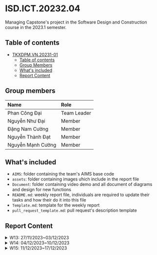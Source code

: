 # ISD.ICT.20232.04
Managing Capstone's project in the Software Design and Construction course in the 2023.1 semester.

## Table of contents

- [TKXDPM.VN.20231-01](#tkxdpmvn20231-01)
  - [Table of contents](#table-of-contents)
  - [Group Members](#group-members)
  - [What's included](#whats-included)
  - [Report Content](#report-content)

## Group members


| Name                   | Role        |
| :-------------         | :---------- |
| Phan Công Đại          | Team Leader |
| Nguyễn Như Đại         | Member      |
| Đặng Nam Cường         | Member      |
| Nguyễn Thành Đạt       | Member      |
| Nguyễn Mạnh Cường      |  Member      |


## What's included


- `AIMS`: folder containing the team's AIMS base code
- `assets`: folder containing images ưhich include in the report file
- `Document`: folder containing video demo and all document of diagrams and design for new functions 
- `README.md`: weekly report file, individuals are required to update their tasks and how their do it into this file
- `Template.md`: template for the weekly report
- `pull_request_template.md`: pull request's description template

## Report Content


<details>
  <summary>W13: 27/11/2023~03/12/2023</summary>
<br>
<details>
<summary>Trần Xuân Bách</summary>
<br>

- Assigned tasks: Discover Coupling Type at base code:
  - src/controller/PaymentController
  - src/views/screen/Payment
  - src/subsystem/paypal

- Implementation details:
  - Pull Request(s): https://github.com/quynhanh13/TKXDPM.KHMT.20231-02/pull/2
  - Specific implementation details:
    - Add comments when detecting coupling

</details>

<details>
<summary>Nguyễn Ngọc Quỳnh Anh</summary>
<br>

- Assigned tasks: Discover Coupling Type at base code:
  - src/controller/PlaceOrderController
  - src/views/screen/Shipping
  - src/views/screen/Invoice

- Implementation details:
  - Pull Request: https://github.com/quynhanh13/TKXDPM.KHMT.20231-02/pull/1
  - Specific implementation details:
    - Add comments when detecting coupling

</details>
<details>
<summary>Nguyễn Vũ Thục Anh</summary>
<br>

- Assigned tasks: Discover Coupling Type at base code:
  - src/controller/HomeController
  - src/controller/BaseController
  - src/views/screen/home

- Implementation details:
  - Pull Request(s): #https://github.com/quynhanh13/TKXDPM.KHMT.20231-02/pull/3
  - Specific implementation details:
    - Add comments when detecting coupling

</details>

<details>
<summary>Vũ Đức Anh</summary>
<br>

- Assigned tasks: Discover Coupling Type at base code:
  - src/controller/ViewCartController
  - src/views/screen/cart

- Implementation details:
  - Pull Request(s): #https://github.com/quynhanh13/TKXDPM.KHMT.20231-02/pull/5
  - Specific implementation details:
    - Add comments when detecting coupling

</details>
</details>

<details>
  <summary>W14: 04/12/2023~10/12/2023</summary>
<br>
<details>
<summary>Trần Xuân Bách</summary>
<br>

- Assigned tasks:

- Implementation details:
  - Pull Request(s):
  - Specific implementation details:

</details>

<details>
<summary>Nguyễn Ngọc Quỳnh Anh</summary>
<br>

- Assigned tasks: Refactoring codebase:
  - src/controller/PlaceOrderController
  - src/controller/DeliveryValidator

- Implementation details:
  - Pull Request: https://github.com/quynhanh13/TKXDPM.KHMT.20231-02/pull/6
  - Specific implementation details:
    - Create DeliveryValidator in package controller

</details>
<details>
<summary>Nguyễn Vũ Thục Anh</summary>
<br>

- Assigned tasks:

- Implementation details:
  - Pull Request(s):
  - Specific implementation details:

</details>

<details>
<summary>Vũ Đức Anh</summary>
<br>

- Assigned tasks:

- Implementation details:
  - Pull Request(s):
  - Specific implementation details:

</details>
</details>

<details>
  <summary>W15: 11/12/2023~17/12/2023</summary>
<br>
<details>
<summary>Trần Xuân Bách</summary>
<br>

- Assigned tasks: Detect SOLID violations and resolve:
  - src/controller/PaymentController

- Implementation details:
  - Pull Request(s): https://github.com/quynhanh13/TKXDPM.KHMT.20231-02/pull/8
  - Specific implementation details:
    - Detect SOLID violations and resolve

</details>

<details>
<summary>Nguyễn Ngọc Quỳnh Anh</summary>
<br>

- Assigned tasks: Detect SOLID violations and resolve:
  - src/controller/PlaceOrderController

- Implementation details:
  - Pull Request: https://github.com/quynhanh13/TKXDPM.KHMT.20231-02/pull/7
  - Specific implementation details:
    - Detect SOLID violations and resolve

</details>
<details>
<summary>Nguyễn Vũ Thục Anh</summary>
<br>

- Assigned tasks: Detect SOLID violations and resolve:
  - src/controller/HomeController
  - src/controller/BaseController

- Implementation details:
  - Pull Request(s): https://github.com/quynhanh13/TKXDPM.KHMT.20231-02/pull/9
  - Specific implementation details:
    - Detect SOLID violations and resolve

</details>

<details>
<summary>Vũ Đức Anh</summary>
<br>

- Assigned tasks:

- Implementation details:
  - Pull Request(s):
  - Specific implementation details:

</details>
</details>
